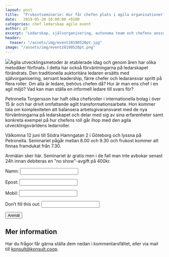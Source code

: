 ```yaml
---
layout: post
title:  "Frukostseminarie: Hur får chefen plats i agila organisationer?"
date:   2019-05-20 10:00:00 +0100
categories: chef ledarskap agile event
author: pt
excerpt: "Ledarskap, självorganisering, autonoma team och chefens ansvar - hur får man det att fungera? Välkomna att lyssna till Konsultkooperativets Petronella Torgerssons erfarenheter av agilt ledarskap från bl a Ericsson och Spotify."
header:
  teaser: "/assets/img/event20190520pt.jpg"
image: "/assets/img/event20190520pt.png"
---
```

<img src="/assets/img/event20190520pt.png" class="lead">Agila utvecklingsmetoder är etablerade idag och genom åren har olika metodiker förfinats. I detta har också förväntningarna på ledarskapet förändrats. Den traditionella auktoritära ledaren ersätts med självorganisering, servant leadership, färre chefer och ledaransvar spritt på flera roller. Om alla är ledare, behövs chefen då? Hur är man ens chef i en agil miljö? Vad kan man ställa en informell ledare till svars för?

Petronella Torgersson har haft olika chefsroller i internationella bolag i över 15 år och har drivit omfattande agilt transformationsarbete. Hon kommer tala om komplexiteten att balansera arbetsgivaransvaret med de nya förväntningarna på ledarskapet och delar med sig av sina erfarenheter samt konkreta exempel på hur chefens roll går ihop med den agila utvecklingsvärldens ledarroller. 

Välkomna 12 juni till Södra Hamngatan 2 i Göteborg och lyssna på Petronella. Seminariet pågår mellan 8.00 och 9.30 och frukost kommer att finnas framdukat från 7.30.

Anmälan sker här. Seminariet är gratis men i de fall man inte avbokar senast 24h innan debiteras en "no show"-avgift på 400kr.  

<form name="event20190520" netlify>
<p>Namn:
<input type="text" name="name">
</p>
<p>Epost:
<input type="email" name="email">
</p>
<p>Mobil:
<input type="tel" name="telefon">
</p>

<p class="hidden">
<label>Don’t fill this out: <input name="bot-field"></label>
</p>
<p>
</p>
<button type="submit">Anmäl</button>
</form>


## Mer information
Har du frågor får gärna ställa dem nedan i kommentarsfältet, eller via mail till [konsult@konsult.coop](mailto:konsult@konsult.coop).
